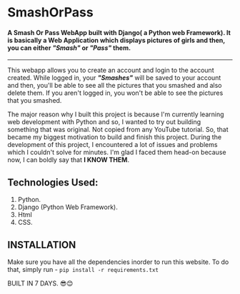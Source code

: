 # SmashOrPass
#### A Smash Or Pass WebApp built with Django( a Python web Framework). It is basically a Web Application which displays pictures of girls and then, you can either _"Smash"_ or _"Pass"_ them.
---
This webapp allows you to create an account and login to the account created. While logged in, your _**"Smashes"**_ will be saved to your account and then, you'll be able to see all the pictures that you smashed and also delete them.
If you aren't logged in, you won't be able to see the pictures that you smashed.

The major reason why I built this project is because I'm currently learning web development with Python and so, I wanted to try out building something that was original. Not copied from any YouTube tutorial.
So, that became my biggest motivation to build and finish this project.
During the development of this project, I encountered a lot of issues and problems which I couldn't solve for minutes. I'm glad I faced them head-on because now, I can boldly say that **I KNOW THEM**.

## Technologies Used:
1. Python.
2. Django (Python Web Framework).
3. Html
4. CSS.

**INSTALLATION**
---

Make sure you have all the dependencies inorder to run this website. To do that, simply run - 
 `pip install -r requirements.txt`

BUILT IN 7 DAYS. 😎😊
